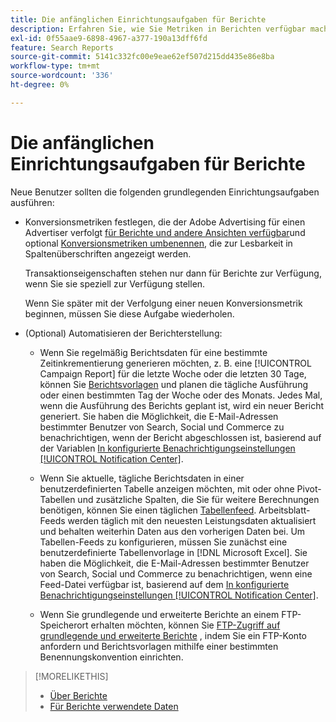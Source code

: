 ```yaml
---
title: Die anfänglichen Einrichtungsaufgaben für Berichte
description: Erfahren Sie, wie Sie Metriken in Berichten verfügbar machen und wie Sie Berichte automatisieren können.
exl-id: 0f55aae9-6898-4967-a377-190a13dff6fd
feature: Search Reports
source-git-commit: 5141c332fc00e9eae62ef507d215dd435e86e8ba
workflow-type: tm+mt
source-wordcount: '336'
ht-degree: 0%

---
```


# Die anfänglichen Einrichtungsaufgaben für Berichte

Neue Benutzer sollten die folgenden grundlegenden Einrichtungsaufgaben ausführen:

* Konversionsmetriken festlegen, die der Adobe Advertising für einen Advertiser verfolgt [für Berichte und andere Ansichten verfügbar](/help/search-social-commerce/admin/conversion-metrics/conversion-metric-edit-available.md)und optional [Konversionsmetriken umbenennen](/help/search-social-commerce/admin/conversion-metrics/conversion-metric-edit-display-name.md), die zur Lesbarkeit in Spaltenüberschriften angezeigt werden.

  Transaktionseigenschaften stehen nur dann für Berichte zur Verfügung, wenn Sie sie speziell zur Verfügung stellen.

  Wenn Sie später mit der Verfolgung einer neuen Konversionsmetrik beginnen, müssen Sie diese Aufgabe wiederholen.

* (Optional) Automatisieren der Berichterstellung:

   * Wenn Sie regelmäßig Berichtsdaten für eine bestimmte Zeitinkrementierung generieren möchten, z. B. eine [!UICONTROL Campaign Report] für die letzte Woche oder die letzten 30 Tage, können Sie [Berichtsvorlagen](/help/search-social-commerce/reports/automation/templates/template-about.md) und planen die tägliche Ausführung oder einen bestimmten Tag der Woche oder des Monats. Jedes Mal, wenn die Ausführung des Berichts geplant ist, wird ein neuer Bericht generiert. Sie haben die Möglichkeit, die E-Mail-Adressen bestimmter Benutzer von Search, Social und Commerce zu benachrichtigen, wenn der Bericht abgeschlossen ist, basierend auf der Variablen [In konfigurierte Benachrichtigungseinstellungen [!UICONTROL Notification Center]](/help/search-social-commerce/notifications/notification-about.md).

   * Wenn Sie aktuelle, tägliche Berichtsdaten in einer benutzerdefinierten Tabelle anzeigen möchten, mit oder ohne Pivot-Tabellen und zusätzliche Spalten, die Sie für weitere Berechnungen benötigen, können Sie einen täglichen [Tabellenfeed](/help/search-social-commerce/reports/automation/spreadsheet-feeds/spreadsheet-feed-about.md). Arbeitsblatt-Feeds werden täglich mit den neuesten Leistungsdaten aktualisiert und behalten weiterhin Daten aus den vorherigen Daten bei. Um Tabellen-Feeds zu konfigurieren, müssen Sie zunächst eine benutzerdefinierte Tabellenvorlage in [!DNL Microsoft Excel]. Sie haben die Möglichkeit, die E-Mail-Adressen bestimmter Benutzer von Search, Social und Commerce zu benachrichtigen, wenn eine Feed-Datei verfügbar ist, basierend auf dem [In konfigurierte Benachrichtigungseinstellungen [!UICONTROL Notification Center]](/help/search-social-commerce/notifications/notification-about.md).

   * Wenn Sie grundlegende und erweiterte Berichte an einem FTP-Speicherort erhalten möchten, können Sie [FTP-Zugriff auf grundlegende und erweiterte Berichte](/help/search-social-commerce/reports/automation/ftp-reports.md) , indem Sie ein FTP-Konto anfordern und Berichtsvorlagen mithilfe einer bestimmten Benennungskonvention einrichten.

>[!MORELIKETHIS]
>
>* [Über Berichte](report-about.md)
>* [Für Berichte verwendete Daten](data-used-for-reports.md)
